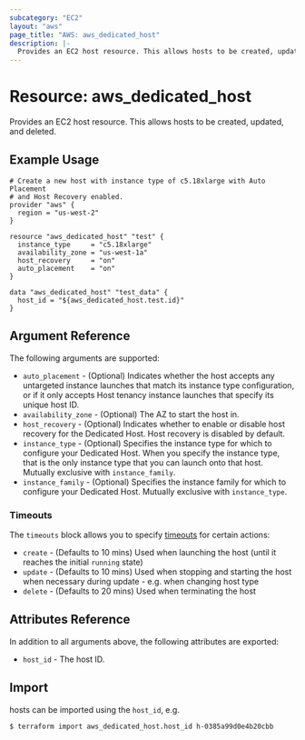 ```yaml
---
subcategory: "EC2"
layout: "aws"
page_title: "AWS: aws_dedicated_host"
description: |-
  Provides an EC2 host resource. This allows hosts to be created, updated, and deleted.
---
```


# Resource: aws_dedicated_host

Provides an EC2 host resource. This allows hosts to be created, updated,
and deleted.

## Example Usage

```hcl
# Create a new host with instance type of c5.18xlarge with Auto Placement 
# and Host Recovery enabled. 
provider "aws" {
  region = "us-west-2"
}

resource "aws_dedicated_host" "test" {
  instance_type     = "c5.18xlarge"
  availability_zone = "us-west-1a"
  host_recovery     = "on"
  auto_placement    = "on"
}

data "aws_dedicated_host" "test_data" {
  host_id = "${aws_dedicated_host.test.id}"
}
```

## Argument Reference

The following arguments are supported:

* `auto_placement` - (Optional) Indicates whether the host accepts any untargeted instance launches that match its instance type configuration, or if it only accepts Host tenancy instance launches that specify its unique host ID.
* `availability_zone` - (Optional) The AZ to start the host in.
* `host_recovery` - (Optional) Indicates whether to enable or disable host recovery for the Dedicated Host. Host recovery is disabled by default.
* `instance_type` - (Optional) Specifies the instance type for which to configure your Dedicated Host. When you specify the instance type, that is the only instance type that you can launch onto that host. Mutually exclusive with `instance_family`.
* `instance_family` - (Optional) Specifies the instance family for which to configure your Dedicated Host. Mutually exclusive with `instance_type`.





### Timeouts

The `timeouts` block allows you to specify [timeouts](https://www.terraform.io/docs/configuration/resources.html#timeouts) for certain actions:

* `create` - (Defaults to 10 mins) Used when launching the host (until it reaches the initial `running` state)
* `update` - (Defaults to 10 mins) Used when stopping and starting the host when necessary during update - e.g. when changing host type
* `delete` - (Defaults to 20 mins) Used when terminating the host


## Attributes Reference

In addition to all arguments above, the following attributes are exported:

* `host_id` - The host ID.


## Import

hosts can be imported using the `host_id`, e.g.

```
$ terraform import aws_dedicated_host.host_id h-0385a99d0e4b20cbb
```
